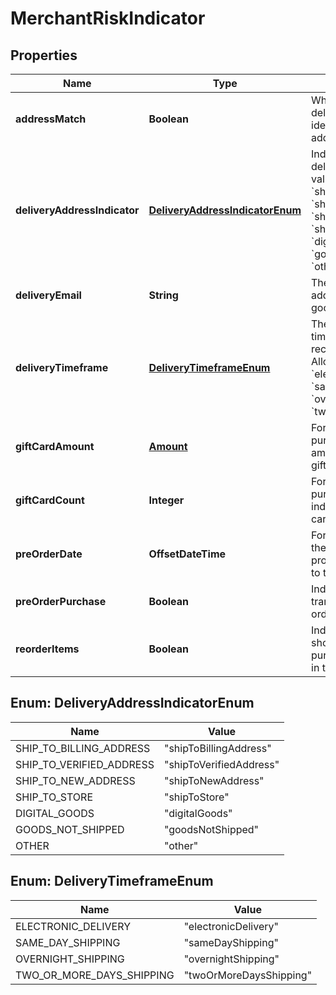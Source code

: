 

# MerchantRiskIndicator


## Properties

| Name | Type | Description | Notes |
|------------ | ------------- | ------------- | -------------|
|**addressMatch** | **Boolean** | Whether the chosen delivery address is identical to the billing address. |  [optional] |
|**deliveryAddressIndicator** | [**DeliveryAddressIndicatorEnum**](#DeliveryAddressIndicatorEnum) | Indicator regarding the delivery address. Allowed values: * &#x60;shipToBillingAddress&#x60; * &#x60;shipToVerifiedAddress&#x60; * &#x60;shipToNewAddress&#x60; * &#x60;shipToStore&#x60; * &#x60;digitalGoods&#x60; * &#x60;goodsNotShipped&#x60; * &#x60;other&#x60; |  [optional] |
|**deliveryEmail** | **String** | The delivery email address (for digital goods). |  [optional] |
|**deliveryTimeframe** | [**DeliveryTimeframeEnum**](#DeliveryTimeframeEnum) | The estimated delivery time for the shopper to receive the goods. Allowed values: * &#x60;electronicDelivery&#x60; * &#x60;sameDayShipping&#x60; * &#x60;overnightShipping&#x60; * &#x60;twoOrMoreDaysShipping&#x60; |  [optional] |
|**giftCardAmount** | [**Amount**](Amount.md) | For prepaid or gift card purchase, the purchase amount total of prepaid or gift card(s). |  [optional] |
|**giftCardCount** | **Integer** | For prepaid or gift card purchase, total count of individual prepaid or gift cards/codes purchased. |  [optional] |
|**preOrderDate** | **OffsetDateTime** | For pre-order purchases, the expected date this product will be available to the shopper. |  [optional] |
|**preOrderPurchase** | **Boolean** | Indicator for whether this transaction is for pre-ordering a product. |  [optional] |
|**reorderItems** | **Boolean** | Indicator for whether the shopper has already purchased the same items in the past. |  [optional] |



## Enum: DeliveryAddressIndicatorEnum

| Name | Value |
|---- | -----|
| SHIP_TO_BILLING_ADDRESS | &quot;shipToBillingAddress&quot; |
| SHIP_TO_VERIFIED_ADDRESS | &quot;shipToVerifiedAddress&quot; |
| SHIP_TO_NEW_ADDRESS | &quot;shipToNewAddress&quot; |
| SHIP_TO_STORE | &quot;shipToStore&quot; |
| DIGITAL_GOODS | &quot;digitalGoods&quot; |
| GOODS_NOT_SHIPPED | &quot;goodsNotShipped&quot; |
| OTHER | &quot;other&quot; |



## Enum: DeliveryTimeframeEnum

| Name | Value |
|---- | -----|
| ELECTRONIC_DELIVERY | &quot;electronicDelivery&quot; |
| SAME_DAY_SHIPPING | &quot;sameDayShipping&quot; |
| OVERNIGHT_SHIPPING | &quot;overnightShipping&quot; |
| TWO_OR_MORE_DAYS_SHIPPING | &quot;twoOrMoreDaysShipping&quot; |



